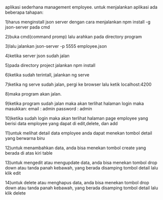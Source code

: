 aplikasi sederhana management employee.
untuk menjalankan aplikasi ada beberapa tahapan:

1)harus menginstall json server dengan cara menjalankan npm install -g json-server pada cmd

2)buka cmd(command promp) lalu arahkan pada directory program

3)lalu jalankan json-server -p 5555 employee.json

4)ketika server json sudah jalan

5)pada directory project jalankan  npm install

6)ketika sudah terintall, jalankan ng serve

7)ketika  ng serve sudah jalan, pergi ke browser lalu ketik localhost:4200

8)maka program akan jalan.

9)ketika program sudah jalan
maka akan terlihat halaman login maka masukkan:
email : admin
password : admin

10)ketika sudah login maka akan terlihat halaman page employee yang berisi data employee yang dapat di edit,delete, dan add

11)untuk melihat detail data employee anda dapat menekan tombol detail yang berwarna biru

12)untuk menambahkan data, anda bisa menekan tombol create yang berada di atas kiri table

13)untuk mengedit atau mengupdate data, anda bisa menekan tombol drop down atau tanda panah kebawah, yang berada disamping tombol detail lalu klik edit

14)untuk delete atau menghapus data, anda bisa menekan tombol drop down atau tanda panah kebawah, yang berada disamping tombol detail
lalu klik delete

